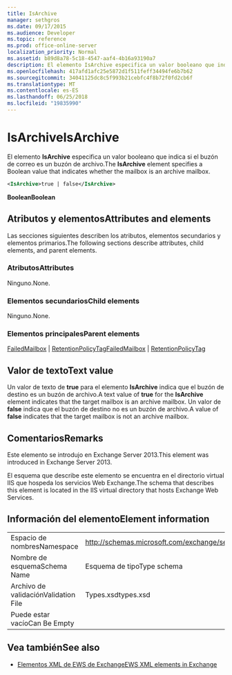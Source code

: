 ```yaml
---
title: IsArchive
manager: sethgros
ms.date: 09/17/2015
ms.audience: Developer
ms.topic: reference
ms.prod: office-online-server
localization_priority: Normal
ms.assetid: b89d8a78-5c18-4547-aaf4-4b16a93190a7
description: El elemento IsArchive especifica un valor booleano que indica si el buzón de correo es un buzón de archivo.
ms.openlocfilehash: 417afd1afc25e5872d1f511feff34494fe6b7b62
ms.sourcegitcommit: 34041125dc8c5f993b21cebfc4f8b72f0fd2cb6f
ms.translationtype: MT
ms.contentlocale: es-ES
ms.lasthandoff: 06/25/2018
ms.locfileid: "19835990"
---
```

# <a name="isarchive"></a><span data-ttu-id="77e90-103">IsArchive</span><span class="sxs-lookup"><span data-stu-id="77e90-103">IsArchive</span></span>

<span data-ttu-id="77e90-104">El elemento **IsArchive** especifica un valor booleano que indica si el buzón de correo es un buzón de archivo.</span><span class="sxs-lookup"><span data-stu-id="77e90-104">The **IsArchive** element specifies a Boolean value that indicates whether the mailbox is an archive mailbox.</span></span> 
  
```XML
<IsArchive>true | false</IsArchive>
```

 <span data-ttu-id="77e90-105">**Boolean**</span><span class="sxs-lookup"><span data-stu-id="77e90-105">**Boolean**</span></span>
## <a name="attributes-and-elements"></a><span data-ttu-id="77e90-106">Atributos y elementos</span><span class="sxs-lookup"><span data-stu-id="77e90-106">Attributes and elements</span></span>

<span data-ttu-id="77e90-107">Las secciones siguientes describen los atributos, elementos secundarios y elementos primarios.</span><span class="sxs-lookup"><span data-stu-id="77e90-107">The following sections describe attributes, child elements, and parent elements.</span></span>
  
### <a name="attributes"></a><span data-ttu-id="77e90-108">Atributos</span><span class="sxs-lookup"><span data-stu-id="77e90-108">Attributes</span></span>

<span data-ttu-id="77e90-109">Ninguno.</span><span class="sxs-lookup"><span data-stu-id="77e90-109">None.</span></span>
  
### <a name="child-elements"></a><span data-ttu-id="77e90-110">Elementos secundarios</span><span class="sxs-lookup"><span data-stu-id="77e90-110">Child elements</span></span>

<span data-ttu-id="77e90-111">Ninguno.</span><span class="sxs-lookup"><span data-stu-id="77e90-111">None.</span></span>
  
### <a name="parent-elements"></a><span data-ttu-id="77e90-112">Elementos principales</span><span class="sxs-lookup"><span data-stu-id="77e90-112">Parent elements</span></span>

<span data-ttu-id="77e90-113">[FailedMailbox](failedmailbox.md) | [RetentionPolicyTag](retentionpolicytag.md)</span><span class="sxs-lookup"><span data-stu-id="77e90-113">[FailedMailbox](failedmailbox.md) | [RetentionPolicyTag](retentionpolicytag.md)</span></span>
  
## <a name="text-value"></a><span data-ttu-id="77e90-114">Valor de texto</span><span class="sxs-lookup"><span data-stu-id="77e90-114">Text value</span></span>

<span data-ttu-id="77e90-115">Un valor de texto de **true** para el elemento **IsArchive** indica que el buzón de destino es un buzón de archivo.</span><span class="sxs-lookup"><span data-stu-id="77e90-115">A text value of **true** for the **IsArchive** element indicates that the target mailbox is an archive mailbox.</span></span> <span data-ttu-id="77e90-116">Un valor de **false** indica que el buzón de destino no es un buzón de archivo.</span><span class="sxs-lookup"><span data-stu-id="77e90-116">A value of **false** indicates that the target mailbox is not an archive mailbox.</span></span> 
  
## <a name="remarks"></a><span data-ttu-id="77e90-117">Comentarios</span><span class="sxs-lookup"><span data-stu-id="77e90-117">Remarks</span></span>

<span data-ttu-id="77e90-118">Este elemento se introdujo en Exchange Server 2013.</span><span class="sxs-lookup"><span data-stu-id="77e90-118">This element was introduced in Exchange Server 2013.</span></span>
  
<span data-ttu-id="77e90-119">El esquema que describe este elemento se encuentra en el directorio virtual IIS que hospeda los servicios Web Exchange.</span><span class="sxs-lookup"><span data-stu-id="77e90-119">The schema that describes this element is located in the IIS virtual directory that hosts Exchange Web Services.</span></span>
  
## <a name="element-information"></a><span data-ttu-id="77e90-120">Información del elemento</span><span class="sxs-lookup"><span data-stu-id="77e90-120">Element information</span></span>

|||
|:-----|:-----|
|<span data-ttu-id="77e90-121">Espacio de nombres</span><span class="sxs-lookup"><span data-stu-id="77e90-121">Namespace</span></span>  <br/> |http://schemas.microsoft.com/exchange/services/2006/types  <br/> |
|<span data-ttu-id="77e90-122">Nombre de esquema</span><span class="sxs-lookup"><span data-stu-id="77e90-122">Schema Name</span></span>  <br/> |<span data-ttu-id="77e90-123">Esquema de tipo</span><span class="sxs-lookup"><span data-stu-id="77e90-123">Type schema</span></span>  <br/> |
|<span data-ttu-id="77e90-124">Archivo de validación</span><span class="sxs-lookup"><span data-stu-id="77e90-124">Validation File</span></span>  <br/> |<span data-ttu-id="77e90-125">Types.xsd</span><span class="sxs-lookup"><span data-stu-id="77e90-125">types.xsd</span></span>  <br/> |
|<span data-ttu-id="77e90-126">Puede estar vacío</span><span class="sxs-lookup"><span data-stu-id="77e90-126">Can Be Empty</span></span>  <br/> ||
   
## <a name="see-also"></a><span data-ttu-id="77e90-127">Vea también</span><span class="sxs-lookup"><span data-stu-id="77e90-127">See also</span></span>



- [<span data-ttu-id="77e90-128">Elementos XML de EWS de Exchange</span><span class="sxs-lookup"><span data-stu-id="77e90-128">EWS XML elements in Exchange</span></span>](ews-xml-elements-in-exchange.md)

